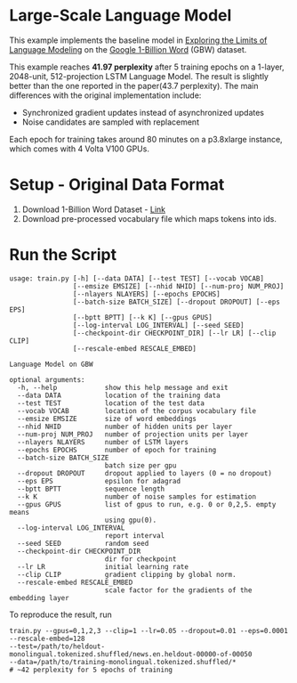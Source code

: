 # Large-Scale Language Model
This example implements the baseline model in
[Exploring the Limits of Language Modeling](https://arxiv.org/abs/1602.02410) on the
[Google 1-Billion Word](https://github.com/ciprian-chelba/1-billion-word-language-modeling-benchmark) (GBW) dataset.

This example reaches **41.97 perplexity** after 5 training epochs on a 1-layer, 2048-unit, 512-projection LSTM Language Model.
The result is slightly better than the one reported in the paper(43.7 perplexity).
The main differences with the original implementation include:
* Synchronized gradient updates instead of asynchronized updates
* Noise candidates are sampled with replacement

Each epoch for training takes around 80 minutes on a p3.8xlarge instance, which comes with 4 Volta V100 GPUs.

# Setup - Original Data Format
1. Download 1-Billion Word Dataset - [Link](http://www.statmt.org/lm-benchmark/1-billion-word-language-modeling-benchmark-r13output.tar.gz)
2. Download pre-processed vocabulary file which maps tokens into ids.

# Run the Script
```
usage: train.py [-h] [--data DATA] [--test TEST] [--vocab VOCAB]
                [--emsize EMSIZE] [--nhid NHID] [--num-proj NUM_PROJ]
                [--nlayers NLAYERS] [--epochs EPOCHS]
                [--batch-size BATCH_SIZE] [--dropout DROPOUT] [--eps EPS]
                [--bptt BPTT] [--k K] [--gpus GPUS]
                [--log-interval LOG_INTERVAL] [--seed SEED]
                [--checkpoint-dir CHECKPOINT_DIR] [--lr LR] [--clip CLIP]
                [--rescale-embed RESCALE_EMBED]

Language Model on GBW

optional arguments:
  -h, --help            show this help message and exit
  --data DATA           location of the training data
  --test TEST           location of the test data
  --vocab VOCAB         location of the corpus vocabulary file
  --emsize EMSIZE       size of word embeddings
  --nhid NHID           number of hidden units per layer
  --num-proj NUM_PROJ   number of projection units per layer
  --nlayers NLAYERS     number of LSTM layers
  --epochs EPOCHS       number of epoch for training
  --batch-size BATCH_SIZE
                        batch size per gpu
  --dropout DROPOUT     dropout applied to layers (0 = no dropout)
  --eps EPS             epsilon for adagrad
  --bptt BPTT           sequence length
  --k K                 number of noise samples for estimation
  --gpus GPUS           list of gpus to run, e.g. 0 or 0,2,5. empty means
                        using gpu(0).
  --log-interval LOG_INTERVAL
                        report interval
  --seed SEED           random seed
  --checkpoint-dir CHECKPOINT_DIR
                        dir for checkpoint
  --lr LR               initial learning rate
  --clip CLIP           gradient clipping by global norm.
  --rescale-embed RESCALE_EMBED
                        scale factor for the gradients of the embedding layer
```

To reproduce the result, run
```
train.py --gpus=0,1,2,3 --clip=1 --lr=0.05 --dropout=0.01 --eps=0.0001 --rescale-embed=128
--test=/path/to/heldout-monolingual.tokenized.shuffled/news.en.heldout-00000-of-00050
--data=/path/to/training-monolingual.tokenized.shuffled/*
# ~42 perplexity for 5 epochs of training
```
